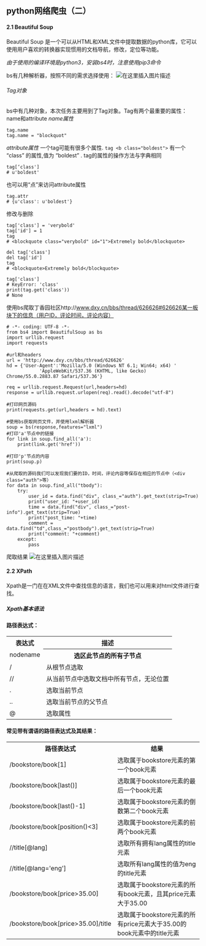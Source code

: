 ## python网络爬虫（二）
#### 2.1 Beautiful Soup
Beautiful Soup 是一个可以从HTML和XML文件中提取数据的python库，它可以使用用户喜欢的转换器实现惯用的文档导航，修改，定位等功能。

*由于使用的编译环境是python3，安装bs4时，注意使用pip3命令*

bs有几种解析器，按照不同的需求选择使用：
![在这里插入图片描述](https://img-blog.csdnimg.cn/20190512171408280.png?x-oss-process=image/watermark,type_ZmFuZ3poZW5naGVpdGk,shadow_10,text_aHR0cHM6Ly9ibG9nLmNzZG4ubmV0L2RydW5rd2hpc2t5,size_16,color_FFFFFF,t_70)
###### Tag对象
bs中有几种对象，本次任务主要用到了Tag对象。Tag有两个最重要的属性：name和attribute
*name属性*
```
tag.name
tag.name = "blockquot"
```
*attribute属性*
一个tag可能有很多个属性. `tag <b class="boldest">` 有一个 “class” 的属性,值为 “boldest” . tag的属性的操作方法与字典相同
```
tag[‘class']
# u'boldest'
```
也可以用“点”来访问attribute属性

```
tag.attr
# {u'class': u'boldest'}
```
修改与删除

```
tag['class'] = 'verybold'
tag['id'] = 1
tag
# <blockquote class="verybold" id="1">Extremely bold</blockquote>

del tag['class']
del tag['id']
tag
# <blockquote>Extremely bold</blockquote>

tag['class']
# KeyError: 'class'
print(tag.get('class'))
# None
```
使用bs爬取丁香园社区http://www.dxy.cn/bbs/thread/626626#626626某一板块下的信息（用户ID，评论时间，评论内容）

```
# -*- coding: UTF-8 -*-
from bs4 import BeautifulSoup as bs
import urllib.request
import requests

#url和headers
url = 'http://www.dxy.cn/bbs/thread/626626'
hd = {'User-Agent':'Mozilla/5.0 (Windows NT 6.1; Win64; x64) '
            'AppleWebKit/537.36 (KHTML, like Gecko) Chrome/55.0.2883.87 Safari/537.36'}

req = urllib.request.Request(url,headers=hd)
response = urllib.request.urlopen(req).read().decode("utf-8")

#打印网页源码
print(requests.get(url,headers = hd).text)

#使用bs获取网页文件，并使用lxml解析器
soup = bs(response,features="lxml")
#打印'a'节点中的链接
for link in soup.find_all('a'):
    print(link.get('href'))

#打印'p'节点的内容
print(soup.p)

#从爬取的源码我们可以发现我们要的ID，时间，评论内容等保存在相应的节点中（<div class="auth">等）
for data in soup.find_all("tbody"):
    try:
        user_id = data.find("div", class_="auth").get_text(strip=True)
        print("user_id: "+user_id)
        time = data.find("div", class_="post-info").get_text(strip=True)
        print("post_time: "+time)
        comment = data.find("td",class_="postbody").get_text(strip=True)
        print("comment: "+comment)
    except:
        pass
```
爬取结果
![在这里插入图片描述](https://img-blog.csdnimg.cn/20190512202829301.png?x-oss-process=image/watermark,type_ZmFuZ3poZW5naGVpdGk,shadow_10,text_aHR0cHM6Ly9ibG9nLmNzZG4ubmV0L2RydW5rd2hpc2t5,size_16,color_FFFFFF,t_70)
#### 2.2 XPath
Xpath是一门在在XML文件中查找信息的语言，我们也可以用来对html文件进行查找。

##### Xpath基本语法
<table>
<h4>路径表达式：</h4>
  <tr>
    <th>表达式</th>
    <th>描述</th>
  </tr>
  <tr>
    <td>nodename</td>
    <th>选区此节点的所有子节点</th>
  </tr>
  <tr>
    <td>/</td>
    <td>从根节点选取</td>
  </tr>
  <tr>
    <td>//</td>
    <td>从当前节点中选取文档中所有节点，无论位置</td>
  </tr>
  <tr>
    <td>.</td>
    <td>选取当前节点</td>
  </tr>
  <tr>
    <td>..</td>
    <td>选取当前节点的父节点</td>
  </tr>
  <tr>
    <td>@</td>
    <td>选取属性</td>
  </tr>
</table>

<table>
<h4>常见带有谓语的路径表达式及其结果：</h4>
  <tr>
    <th>路径表达式</th>
    <th>结果</th>
  </tr>
  <tr>
    <td>/bookstore/book[1]</td>
    <td>选取属于bookstore元素的第一个book元素</td>
  </tr>
  <tr>
    <td>/bookstore/book[last()]</td>
    <td>选取属于bookstore元素的最后一个book元素</td>
  </tr>
  <tr>
    <td>/bookstore/book[last()-1]</td>
    <td>选取属于bookstore元素的倒数第二个book元素</td>
  </tr>
  <tr>
    <td>/bookstore/book[position()<3]</td>
    <td>选取属于bookstore元素的前两个book元素</td>
  </tr>
  <tr>
    <td>//title[@lang]</td>
    <td>选取所有拥有lang属性的title元素</td>
  </tr>
  <tr>
    <td>//title[@lang='eng']</td>
    <td>选取所有lang属性的值为eng的title元素</td>
  </tr>
  <tr>
    <td>/bookstore/book[price>35.00]</td>
    <td>选取属于bookstore元素的所有book元素，且其price元素大于35.00</td>
  </tr>
  <tr>
    <td>/bookstore/book[price>35.00]/title</td>
    <td>选取属于bookstore元素的所有price元素大于35.00的book元素中的title元素</td>
  </tr>
</table>

